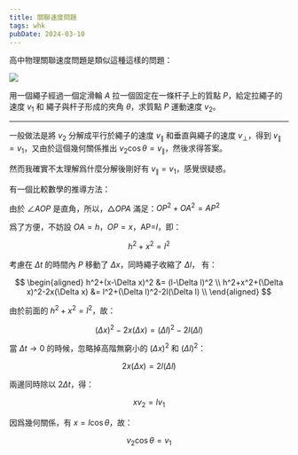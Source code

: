 ```yaml
---
title: 關聯速度問題
tags: whk
pubDate: 2024-03-10
---
```


高中物理關聯速度問題是類似這種這樣的問題：

![](/assets/images/avp-0d8fc566.svg)

用一個繩子經過一個定滑輪 $A$ 拉一個固定在一條杆子上的質點 $P$，給定拉繩子的速度
$v_{1}$ 和 繩子與杆子形成的夾角 $\theta$，求質點 $P$ 運動速度 $v_{2}$。

---

一般做法是將 $v_{2}$ 分解成平行於繩子的速度 $v_{\parallel}$ 和垂直與繩子的速度
$v_{\bot}$，得到 $v_{\parallel} = v_{1}$，又由於這個幾何關係推出 $v_{2}\cos
\theta=v_{\parallel}$，然後求得答案。

然而我確實不太理解爲什麼分解後剛好有 $v_{\parallel}=v_{1}$，感覺很疑惑。

有一個比較數學的推導方法：

由於 $\angle AOP$ 是直角，所以，$\triangle OPA$ 滿足：$OP^2+OA^2=AP^2$

爲了方便，不妨設 $OA=h$，$OP=x$，AP=$l$，即：

$$
h^2+x^2=l^2
$$

考慮在 $\Delta t$ 的時間內 $P$ 移動了 $\Delta x$，同時繩子收縮了 $\Delta l$，
有：

$$
\begin{aligned}
h^2+(x-\Delta x)^2 &= (l-\Delta l)^2 \\
h^2+x^2+(\Delta x)^2-2x(\Delta x) &= l^2+(\Delta l)^2-2l(\Delta l) \\
\end{aligned}
$$

由於前面的 $h^2+x^2=l^2$，故：

$$
(\Delta x)^2-2x(\Delta x) = (\Delta l)^2 - 2l(\Delta l)
$$

當 $\Delta t \to 0$ 的時候，忽略掉高階無窮小的 $(\Delta x)^2$ 和 $(\Delta l)^2$：

$$
2x(\Delta x) = 2l(\Delta l)
$$

兩邊同時除以 $2\Delta t$，得：

$$
xv_{2} = lv_{1}
$$

因爲幾何關係，有 $x=l\cos\theta$，故：

$$
v_{2}\cos\theta = v_{1}
$$
